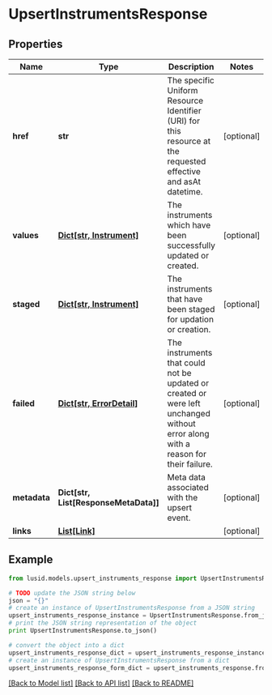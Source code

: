 # UpsertInstrumentsResponse


## Properties
Name | Type | Description | Notes
------------ | ------------- | ------------- | -------------
**href** | **str** | The specific Uniform Resource Identifier (URI) for this resource at the requested effective and asAt datetime. | [optional] 
**values** | [**Dict[str, Instrument]**](Instrument.md) | The instruments which have been successfully updated or created. | [optional] 
**staged** | [**Dict[str, Instrument]**](Instrument.md) | The instruments that have been staged for updation or creation. | [optional] 
**failed** | [**Dict[str, ErrorDetail]**](ErrorDetail.md) | The instruments that could not be updated or created or were left unchanged without error along with a reason for their failure. | [optional] 
**metadata** | **Dict[str, List[ResponseMetaData]]** | Meta data associated with the upsert event. | [optional] 
**links** | [**List[Link]**](Link.md) |  | [optional] 

## Example

```python
from lusid.models.upsert_instruments_response import UpsertInstrumentsResponse

# TODO update the JSON string below
json = "{}"
# create an instance of UpsertInstrumentsResponse from a JSON string
upsert_instruments_response_instance = UpsertInstrumentsResponse.from_json(json)
# print the JSON string representation of the object
print UpsertInstrumentsResponse.to_json()

# convert the object into a dict
upsert_instruments_response_dict = upsert_instruments_response_instance.to_dict()
# create an instance of UpsertInstrumentsResponse from a dict
upsert_instruments_response_form_dict = upsert_instruments_response.from_dict(upsert_instruments_response_dict)
```
[[Back to Model list]](../README.md#documentation-for-models) [[Back to API list]](../README.md#documentation-for-api-endpoints) [[Back to README]](../README.md)



